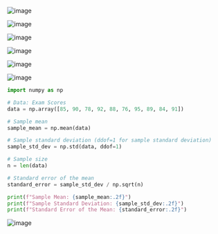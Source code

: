 ![image](https://github.com/yangshiteng/Data-Science-Learning-Path/assets/60442877/3f6fd150-1250-4dfc-a708-08fae2591be6)

![image](https://github.com/yangshiteng/Data-Science-Learning-Path/assets/60442877/609c0da7-b405-4de8-880c-5e54fd5be84b)

![image](https://github.com/yangshiteng/Data-Science-Learning-Path/assets/60442877/31a6b6b8-00ec-4e93-a314-6e33861ffdcd)

![image](https://github.com/yangshiteng/Data-Science-Learning-Path/assets/60442877/51140271-e14c-4c27-97c1-ad8ddd1c6862)

![image](https://github.com/yangshiteng/Data-Science-Learning-Path/assets/60442877/392ac473-1ef0-4579-aae1-ca0ab9c83bb5)

![image](https://github.com/yangshiteng/Data-Science-Learning-Path/assets/60442877/04047ecb-7c48-4cca-b983-f095e1d8cb0b)

```python
import numpy as np

# Data: Exam Scores
data = np.array([85, 90, 78, 92, 88, 76, 95, 89, 84, 91])

# Sample mean
sample_mean = np.mean(data)

# Sample standard deviation (ddof=1 for sample standard deviation)
sample_std_dev = np.std(data, ddof=1)

# Sample size
n = len(data)

# Standard error of the mean
standard_error = sample_std_dev / np.sqrt(n)

print(f"Sample Mean: {sample_mean:.2f}")
print(f"Sample Standard Deviation: {sample_std_dev:.2f}")
print(f"Standard Error of the Mean: {standard_error:.2f}")
```
![image](https://github.com/yangshiteng/Data-Science-Learning-Path/assets/60442877/a1e8b64b-62ad-4e69-b0a2-f8a79b54bedd)
